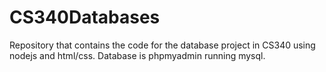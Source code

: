 # CS340Databases
Repository that contains the code for the database project in CS340 using nodejs and html/css. Database is phpmyadmin running mysql. 
